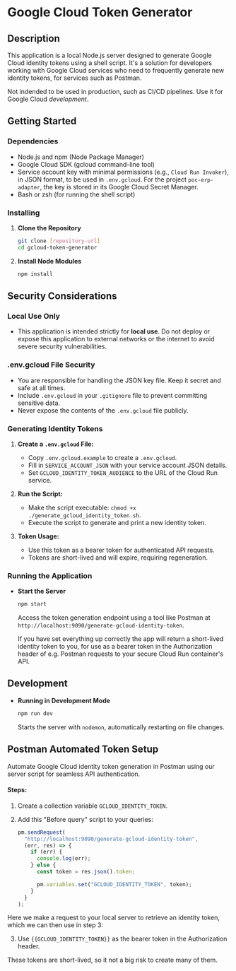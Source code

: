 # Google Cloud Token Generator

## Description

This application is a local Node.js server designed to generate Google Cloud identity tokens using a shell script. It's a solution for developers working with Google Cloud services who need to frequently generate new identity tokens, for services such as Postman.

Not indended to be used in production, such as CI/CD pipelines. Use it for Google Cloud _development_.

## Getting Started

### Dependencies

- Node.js and npm (Node Package Manager)
- Google Cloud SDK (gcloud command-line tool)
- Service account key with minimal permissions (e.g., `Cloud Run Invoker`), in JSON format, to be used in `.env.gcloud`. For the project `poc-erp-adapter`, the key is stored in its Google Cloud Secret Manager.
- Bash or zsh (for running the shell script)

### Installing

1. **Clone the Repository**

   ```sh
   git clone [repository-url]
   cd gcloud-token-generator
   ```

2. **Install Node Modules**
   ```sh
   npm install
   ```

## Security Considerations

### Local Use Only

- This application is intended strictly for **local use**. Do not deploy or expose this application to external networks or the internet to avoid severe security vulnerabilities.

### .env.gcloud File Security

- You are responsible for handling the JSON key file. Keep it secret and safe at all times.
- Include `.env.gcloud` in your `.gitignore` file to prevent committing sensitive data.
- Never expose the contents of the `.env.gcloud` file publicly.

### Generating Identity Tokens

1. **Create a `.env.gcloud` File:**

   - Copy `.env.gcloud.example` to create a `.env.gcloud`.
   - Fill in `SERVICE_ACCOUNT_JSON` with your service account JSON details.
   - Set `GCLOUD_IDENTITY_TOKEN_AUDIENCE` to the URL of the Cloud Run service.

2. **Run the Script:**

   - Make the script executable: `chmod +x ./generate_gcloud_identity_token.sh`.
   - Execute the script to generate and print a new identity token.

3. **Token Usage:**
   - Use this token as a bearer token for authenticated API requests.
   - Tokens are short-lived and will expire, requiring regeneration.

### Running the Application

- **Start the Server**

  ```sh
  npm start
  ```

  Access the token generation endpoint using a tool like Postman at `http://localhost:9090/generate-gcloud-identity-token`.

  If you have set everything up correctly the app will return a short-lived identity token to you, for use as a bearer token in the Authorization header of e.g. Postman requests to your secure Cloud Run container's API.

## Development

- **Running in Development Mode**
  ```sh
  npm run dev
  ```
  Starts the server with `nodemon`, automatically restarting on file changes.

## Postman Automated Token Setup

Automate Google Cloud identity token generation in Postman using our server script for seamless API authentication.

#### Steps:

1. Create a collection variable `GCLOUD_IDENTITY_TOKEN`.

2. Add this "Before query" script to your queries:

   ```javascript
   pm.sendRequest(
     "http://localhost:9090/generate-gcloud-identity-token",
     (err, res) => {
       if (err) {
         console.log(err);
       } else {
         const token = res.json().token;

         pm.variables.set("GCLOUD_IDENTITY_TOKEN", token);
       }
     }
   );
   ```

Here we make a request to your local server to retrieve an identity token, which we can then use in step 3:

3. Use `{{GCLOUD_IDENTITY_TOKEN}}` as the bearer token in the Authorization header.

These tokens are short-lived, so it not a big risk to create many of them.
